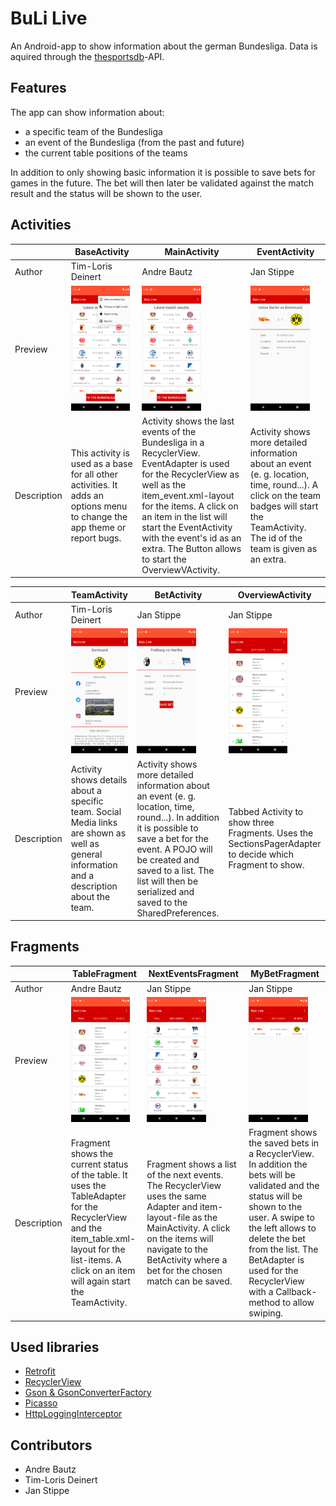 # BuLi Live

An Android-app to show information about the german Bundesliga. Data is aquired through the [thesportsdb](https://thesportsdb.com/)-API.

## Features

The app can show information about:
- a specific team of the Bundesliga
- an event of the Bundesliga (from the past and future)
- the current table positions of the teams

In addition to only showing basic information it is possible to save bets for games in the future. The bet will then later be validated against the match result and the status will be shown to the user.

## Activities

|         | BaseActivity | MainActivity | EventActivity |
| ------- | ------------ | ------------ | ------------- |
| Author  | Tim-Loris Deinert | Andre Bautz | Jan Stippe |
| Preview | <img alt="BaseActivity" src="doc/base_activity.png" height="200"> | <img alt="MainActivity" src="doc/main_activity.png" height="200"> | <img alt="EventActivity" src="doc/event_activity.png" height="200"> |
| Description | This activity is used as a base for all other activities. It adds an options menu to change the app theme or report bugs. | Activity shows the last events of the Bundesliga in a RecyclerView. EventAdapter is used for the RecyclerView as well as the item_event.xml-layout for the items. A click on an item in the list will start the EventActivity with the event's id as an extra. The Button allows to start the OverviewVActivity. | Activity shows more detailed information about an event (e. g. location, time, round...). A click on the team badges will start the TeamActivity. The id of the team is given as an extra. |

|         | TeamActivity | BetActivity | OverviewActivity |
| ------- | ------------ | ----------- | ---------------- |
| Author  | Tim-Loris Deinert | Jan Stippe | Jan Stippe   |
| Preview | <img alt="TeamActivity" src="doc/team_activity.png" height="200"> | <img alt="BetActivity" src="doc/bet_activity.png" height="200"> | <img alt="OverviewActivity" src="doc/table_fragment.png" height="200"> |
| Description | Activity shows details about a specific team. Social Media links are shown as well as general information and a description about the team. | Activity shows more detailed information about an event (e. g. location, time, round...). In addition it is possible to save a bet for the event. A POJO will be created and saved to a list. The list will then be serialized and saved to the SharedPreferences. | Tabbed Activity to show three Fragments. Uses the SectionsPagerAdapter to decide which Fragment to show. |

## Fragments

|         | TableFragment | NextEventsFragment | MyBetFragment |
| ------- | ------------- | ------------------ | ------------- |
| Author  | Andre Bautz   | Jan Stippe         | Jan Stippe    |
| Preview | <img alt="TableFragment" src="doc/table_fragment.png" height="200"> | <img alt="NextEventsFragment" src="doc/next_events_fragment.png" height="200"> | <img alt="MyBetFragment" src="doc/my_bet_fragment.png" height="200"> |
| Description | Fragment shows the current status of the table. It uses the TableAdapter for the RecyclerView and the item_table.xml-layout for the list-items. A click on an item will again start the TeamActivity. | Fragment shows a list of the next events. The RecyclerView uses the same Adapter and item-layout-file as the MainActivity. A click on the items will navigate to the BetActivity where a bet for the chosen match can be saved. | Fragment shows the saved bets in a RecyclerView. In addition the bets will be validated and the status will be shown to the user. A swipe to the left allows to delete the bet from the list. The BetAdapter is used for the RecyclerView with a Callback-method to allow swiping. |

## Used libraries

- [Retrofit](https://square.github.io/retrofit/)
- [RecyclerView](https://developer.android.com/guide/topics/ui/layout/recyclerview)
- [Gson & GsonConverterFactory](https://github.com/google/gson)
- [Picasso](https://square.github.io/picasso/)
- [HttpLoggingInterceptor](https://github.com/square/okhttp/tree/master/okhttp-logging-interceptor)

## Contributors

- Andre Bautz
- Tim-Loris Deinert
- Jan Stippe
